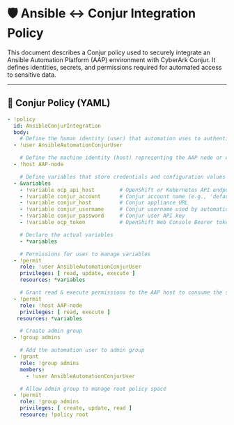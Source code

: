 # 🛡️ Ansible ↔️ Conjur Integration Policy

This document describes a Conjur policy used to securely integrate an Ansible Automation Platform (AAP) environment with CyberArk Conjur. It defines identities, secrets, and permissions required for automated access to sensitive data.

---

## 🔐 Conjur Policy (YAML)

```yaml
- !policy
  id: AnsibleConjurIntegration
  body:
    # Define the human identity (user) that automation uses to authenticate to Conjur via API key
  - !user AnsibleAutomationConjurUser

    # Define the machine identity (host) representing the AAP node or execution environment
  - !host AAP-node

    # Define variables that store credentials and configuration values
  - &variables
    - !variable ocp_api_host        # OpenShift or Kubernetes API endpoint
    - !variable conjur_account      # Conjur account name (e.g., 'default')
    - !variable conjur_host         # Conjur appliance URL
    - !variable conjur_username     # Conjur username used by automation
    - !variable conjur_password     # Conjur user API key
    - !variable ocp_token           # OpenShift Web Console Bearer token

    # Declare the actual variables
    - *variables

    # Permissions for user to manage variables
  - !permit
    role: !user AnsibleAutomationConjurUser
    privileges: [ read, update, execute ]
    resources: *variables

    # Grant read & execute permissions to the AAP host to consume the secrets
  - !permit
    role: !host AAP-node
    privileges: [ read, execute ]
   resources: *variables

    # Create admin group
  - !group admins

    # Add the automation user to admin group
  - !grant
    role: !group admins
    members:
      - !user AnsibleAutomationConjurUser

    # Allow admin group to manage root policy space
  - !permit
    role: !group admins
    privileges: [ create, update, read ]
    resource: !policy root

```
